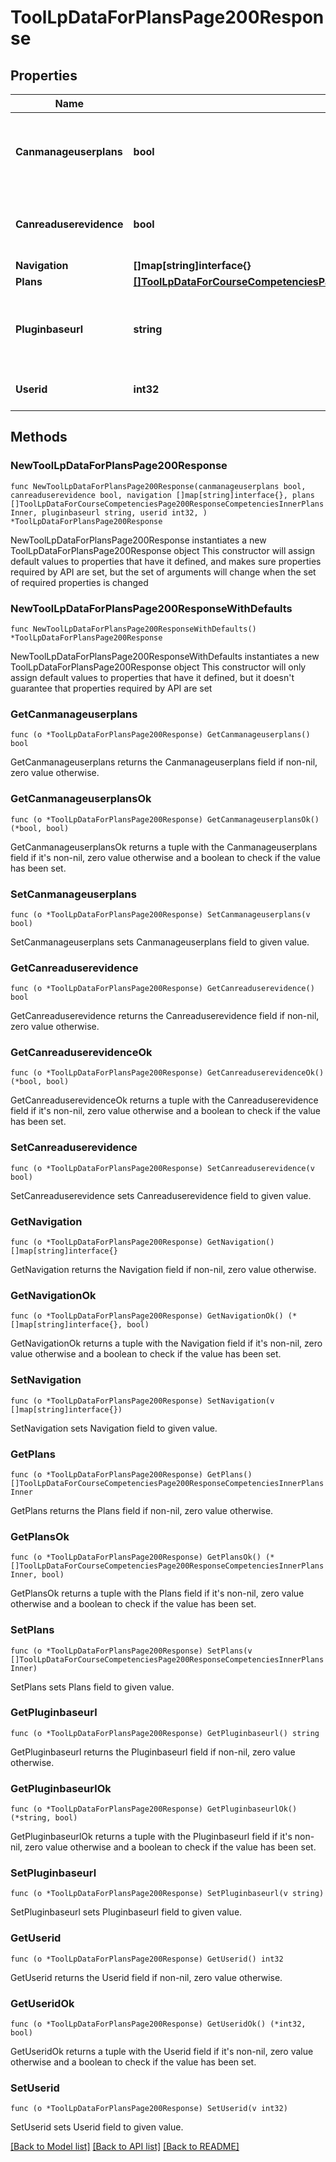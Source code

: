 # ToolLpDataForPlansPage200Response

## Properties

Name | Type | Description | Notes
------------ | ------------- | ------------- | -------------
**Canmanageuserplans** | **bool** | Can the current user manage the user&#39;s plans | [default to null]
**Canreaduserevidence** | **bool** | Can the current user view the user&#39;s evidence | [default to null]
**Navigation** | **[]map[string]interface{}** |  | 
**Plans** | [**[]ToolLpDataForCourseCompetenciesPage200ResponseCompetenciesInnerPlansInner**](ToolLpDataForCourseCompetenciesPage200ResponseCompetenciesInnerPlansInner.md) |  | 
**Pluginbaseurl** | **string** | Url to the tool_lp plugin folder on this Moodle site | 
**Userid** | **int32** | The learning plan user id | [default to null]

## Methods

### NewToolLpDataForPlansPage200Response

`func NewToolLpDataForPlansPage200Response(canmanageuserplans bool, canreaduserevidence bool, navigation []map[string]interface{}, plans []ToolLpDataForCourseCompetenciesPage200ResponseCompetenciesInnerPlansInner, pluginbaseurl string, userid int32, ) *ToolLpDataForPlansPage200Response`

NewToolLpDataForPlansPage200Response instantiates a new ToolLpDataForPlansPage200Response object
This constructor will assign default values to properties that have it defined,
and makes sure properties required by API are set, but the set of arguments
will change when the set of required properties is changed

### NewToolLpDataForPlansPage200ResponseWithDefaults

`func NewToolLpDataForPlansPage200ResponseWithDefaults() *ToolLpDataForPlansPage200Response`

NewToolLpDataForPlansPage200ResponseWithDefaults instantiates a new ToolLpDataForPlansPage200Response object
This constructor will only assign default values to properties that have it defined,
but it doesn't guarantee that properties required by API are set

### GetCanmanageuserplans

`func (o *ToolLpDataForPlansPage200Response) GetCanmanageuserplans() bool`

GetCanmanageuserplans returns the Canmanageuserplans field if non-nil, zero value otherwise.

### GetCanmanageuserplansOk

`func (o *ToolLpDataForPlansPage200Response) GetCanmanageuserplansOk() (*bool, bool)`

GetCanmanageuserplansOk returns a tuple with the Canmanageuserplans field if it's non-nil, zero value otherwise
and a boolean to check if the value has been set.

### SetCanmanageuserplans

`func (o *ToolLpDataForPlansPage200Response) SetCanmanageuserplans(v bool)`

SetCanmanageuserplans sets Canmanageuserplans field to given value.


### GetCanreaduserevidence

`func (o *ToolLpDataForPlansPage200Response) GetCanreaduserevidence() bool`

GetCanreaduserevidence returns the Canreaduserevidence field if non-nil, zero value otherwise.

### GetCanreaduserevidenceOk

`func (o *ToolLpDataForPlansPage200Response) GetCanreaduserevidenceOk() (*bool, bool)`

GetCanreaduserevidenceOk returns a tuple with the Canreaduserevidence field if it's non-nil, zero value otherwise
and a boolean to check if the value has been set.

### SetCanreaduserevidence

`func (o *ToolLpDataForPlansPage200Response) SetCanreaduserevidence(v bool)`

SetCanreaduserevidence sets Canreaduserevidence field to given value.


### GetNavigation

`func (o *ToolLpDataForPlansPage200Response) GetNavigation() []map[string]interface{}`

GetNavigation returns the Navigation field if non-nil, zero value otherwise.

### GetNavigationOk

`func (o *ToolLpDataForPlansPage200Response) GetNavigationOk() (*[]map[string]interface{}, bool)`

GetNavigationOk returns a tuple with the Navigation field if it's non-nil, zero value otherwise
and a boolean to check if the value has been set.

### SetNavigation

`func (o *ToolLpDataForPlansPage200Response) SetNavigation(v []map[string]interface{})`

SetNavigation sets Navigation field to given value.


### GetPlans

`func (o *ToolLpDataForPlansPage200Response) GetPlans() []ToolLpDataForCourseCompetenciesPage200ResponseCompetenciesInnerPlansInner`

GetPlans returns the Plans field if non-nil, zero value otherwise.

### GetPlansOk

`func (o *ToolLpDataForPlansPage200Response) GetPlansOk() (*[]ToolLpDataForCourseCompetenciesPage200ResponseCompetenciesInnerPlansInner, bool)`

GetPlansOk returns a tuple with the Plans field if it's non-nil, zero value otherwise
and a boolean to check if the value has been set.

### SetPlans

`func (o *ToolLpDataForPlansPage200Response) SetPlans(v []ToolLpDataForCourseCompetenciesPage200ResponseCompetenciesInnerPlansInner)`

SetPlans sets Plans field to given value.


### GetPluginbaseurl

`func (o *ToolLpDataForPlansPage200Response) GetPluginbaseurl() string`

GetPluginbaseurl returns the Pluginbaseurl field if non-nil, zero value otherwise.

### GetPluginbaseurlOk

`func (o *ToolLpDataForPlansPage200Response) GetPluginbaseurlOk() (*string, bool)`

GetPluginbaseurlOk returns a tuple with the Pluginbaseurl field if it's non-nil, zero value otherwise
and a boolean to check if the value has been set.

### SetPluginbaseurl

`func (o *ToolLpDataForPlansPage200Response) SetPluginbaseurl(v string)`

SetPluginbaseurl sets Pluginbaseurl field to given value.


### GetUserid

`func (o *ToolLpDataForPlansPage200Response) GetUserid() int32`

GetUserid returns the Userid field if non-nil, zero value otherwise.

### GetUseridOk

`func (o *ToolLpDataForPlansPage200Response) GetUseridOk() (*int32, bool)`

GetUseridOk returns a tuple with the Userid field if it's non-nil, zero value otherwise
and a boolean to check if the value has been set.

### SetUserid

`func (o *ToolLpDataForPlansPage200Response) SetUserid(v int32)`

SetUserid sets Userid field to given value.



[[Back to Model list]](../README.md#documentation-for-models) [[Back to API list]](../README.md#documentation-for-api-endpoints) [[Back to README]](../README.md)


